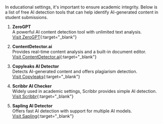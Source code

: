 In educational settings, it's important to ensure academic integrity. Below is a list of free AI detection tools that can help identify AI-generated content in student submissions.

1. **ZeroGPT**  
   A powerful AI content detection tool with unlimited text analysis.  
   [Visit ZeroGPT](https://zerogpt.com){:target="_blank"}

2. **ContentDetector.ai**  
   Provides real-time content analysis and a built-in document editor.  
   [Visit ContentDetector.ai](https://contentdetector.ai){:target="_blank"}

3. **Copyleaks AI Detector**  
   Detects AI-generated content and offers plagiarism detection.  
   [Visit Copyleaks](https://copyleaks.com){:target="_blank"}

4. **Scribbr AI Checker**  
   Widely used in academic settings, Scribbr provides simple AI detection.  
   [Visit Scribbr](https://www.scribbr.com/ai-checker){:target="_blank"}

5. **Sapling AI Detector**  
   Offers fast AI detection with support for multiple AI models.  
   [Visit Sapling](https://sapling.ai){:target="_blank"}
